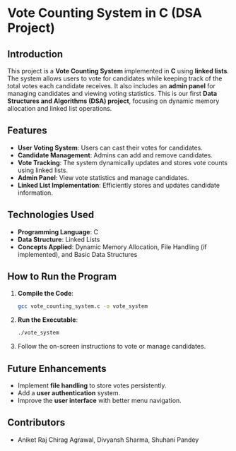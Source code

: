 # Vote Counting System in C (DSA Project)

## Introduction
This project is a **Vote Counting System** implemented in **C** using **linked lists**. The system allows users to vote for candidates while keeping track of the total votes each candidate receives. It also includes an **admin panel** for managing candidates and viewing voting statistics. This is our first **Data Structures and Algorithms (DSA) project**, focusing on dynamic memory allocation and linked list operations.

## Features
- **User Voting System**: Users can cast their votes for candidates.
- **Candidate Management**: Admins can add and remove candidates.
- **Vote Tracking**: The system dynamically updates and stores vote counts using linked lists.
- **Admin Panel**: View vote statistics and manage candidates.
- **Linked List Implementation**: Efficiently stores and updates candidate information.

## Technologies Used
- **Programming Language**: C
- **Data Structure**: Linked Lists
- **Concepts Applied**: Dynamic Memory Allocation, File Handling (if implemented), and Basic Data Structures

## How to Run the Program
1. **Compile the Code**:
   ```bash
   gcc vote_counting_system.c -o vote_system
   ```
2. **Run the Executable**:
   ```bash
   ./vote_system
   ```
3. Follow the on-screen instructions to vote or manage candidates.

## Future Enhancements
- Implement **file handling** to store votes persistently.
- Add a **user authentication** system.
- Improve the **user interface** with better menu navigation.

## Contributors
- Aniket Raj
  Chirag Agrawal, Divyansh Sharma, Shuhani Pandey



